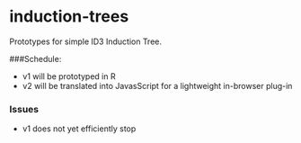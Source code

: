 # induction-trees
Prototypes for simple ID3 Induction Tree.

###Schedule:

- v1 will be prototyped in R 
- v2 will be translated into JavasScript for a lightweight in-browser plug-in

### Issues
- v1 does not yet efficiently stop
